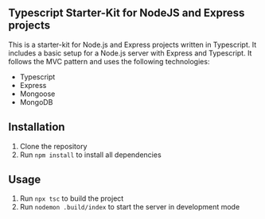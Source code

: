 ## Typescript Starter-Kit for NodeJS and Express projects
This is a starter-kit for Node.js and Express projects written in Typescript. It includes a basic setup for a Node.js server with Express and Typescript.
It follows the MVC pattern and uses the following technologies:
- Typescript
- Express
- Mongoose
- MongoDB


## Installation
1. Clone the repository
2. Run `npm install` to install all dependencies




## Usage
1. Run `npx tsc` to build the project
2. Run `nodemon .build/index` to start the server in development mode

